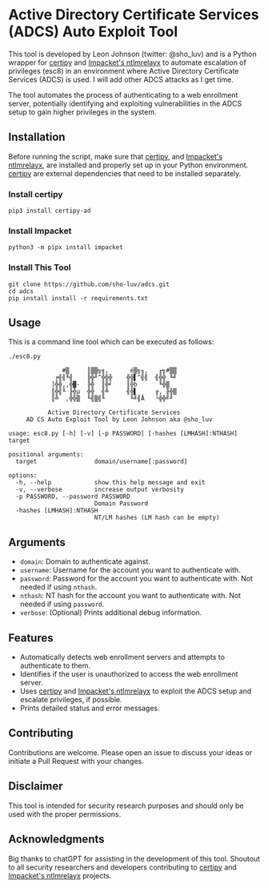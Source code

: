 # Active Directory Certificate Services (ADCS) Auto Exploit Tool

This tool is developed by Leon Johnson (twitter: @sho_luv) and is a Python wrapper for [certipy](https://github.com/ly4k/Certipy) and [Impacket's ntlmrelayx](https://github.com/fortra/impacket.git) to automate escalation of privileges (esc8) in an environment where Active Directory Certificate Services (ADCS) is used. I will add other ADCS attacks as I get time. 

The tool automates the process of authenticating to a web enrollment server, potentially identifying and exploiting vulnerabilities in the ADCS setup to gain higher privileges in the system.

## Installation

Before running the script, make sure that [certipy](https://github.com/ly4k/Certipy), and [Impacket's ntlmrelayx](https://github.com/fortra/impacket.git), are installed and properly set up in your Python environment. [certipy](https://github.com/ly4k/Certipy) are external dependencies that need to be installed separately.

### Install certipy
```
pip3 install certipy-ad
```

### Install Impacket
```
python3 -m pipx install impacket
```
### Install This Tool
```
git clone https://github.com/sho-luv/adcs.git
cd adcs
pip install install -r requirements.txt
```
## Usage

This is a command line tool which can be executed as follows:
```
./esc8.py 

               #▒     ║▒▒╗╗,      é▒╗╖,   ╓╗#▒▒
             ╒╣╣╙╣    ╠╬╜^╬╬╬    ╬╬▌^╣╣  ╣╬╬ ╙╝
            ]╬╬,,╬▓-  ╠╬  ║╬╛    ║╬b      ╙╬▒
            ║╬╣╙ ╟╬µ  ╬╬  ╣╩     ╣╬▌     ╔, ╟╬▒
            ║╩  ,╬╬▒  ╙╣▒╣╙       ╙╝╣Å   └╬╬╝╜
      
           Active Directory Certificate Services
     AD CS Auto Exploit Tool by Leon Johnson aka @sho_luv
       
usage: esc8.py [-h] [-v] [-p PASSWORD] [-hashes [LMHASH]:NTHASH] target

positional arguments:
  target                domain/username[:password]

options:
  -h, --help            show this help message and exit
  -v, --verbose         increase output verbosity
  -p PASSWORD, --password PASSWORD
                        Domain Password
  -hashes [LMHASH]:NTHASH
                        NT/LM hashes (LM hash can be empty)
```

## Arguments

- `domain`: Domain to authenticate against.
- `username`: Username for the account you want to authenticate with.
- `password`: Password for the account you want to authenticate with. Not needed if using `nthash`.
- `nthash`: NT hash for the account you want to authenticate with. Not needed if using `password`.
- `verbose`: (Optional) Prints additional debug information.

## Features

- Automatically detects web enrollment servers and attempts to authenticate to them.
- Identifies if the user is unauthorized to access the web enrollment server.
- Uses [certipy](https://github.com/ly4k/Certipy) and [Impacket's ntlmrelayx](https://github.com/fortra/impacket.git) to exploit the ADCS setup and escalate privileges, if possible.
- Prints detailed status and error messages.

## Contributing

Contributions are welcome. Please open an issue to discuss your ideas or initiate a Pull Request with your changes.

## Disclaimer

This tool is intended for security research purposes and should only be used with the proper permissions.

## Acknowledgments

Big thanks to chatGPT for assisting in the development of this tool.
Shoutout to all security researchers and developers contributing to [certipy](https://github.com/ly4k/Certipy) and [Impacket's ntlmrelayx](https://github.com/fortra/impacket.git) projects.
